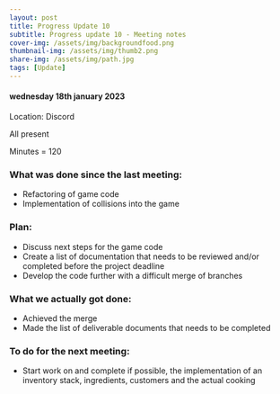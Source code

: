 ```yaml
---
layout: post
title: Progress Update 10
subtitle: Progress update 10 - Meeting notes
cover-img: /assets/img/backgroundfood.png
thumbnail-img: /assets/img/thumb2.png
share-img: /assets/img/path.jpg
tags: [Update]
---
```


<h4>wednesday 18th january 2023</h4> 
<p>Location: Discord<br>
<p>All present<br>
<p>Minutes = 120<br>
<h3>What was done since the last meeting:</h3>
<ul>
  <li>Refactoring of game code</li>
  <li>Implementation of collisions into the game</li>
</ul>
<h3>Plan:</h3>
<ul>
  <li>Discuss next steps for the game code</li>
  <li>Create a list of documentation that needs to be reviewed and/or completed before the project deadline</li>
  <li>Develop the code further with a difficult merge of branches</li>
</ul>
<h3>What we actually got done:</h3>
<ul>
  <li>Achieved the merge</li>
  <li>Made the list of deliverable documents that needs to be completed</li>
</ul>
<h3>To do for the next meeting:</h3>
<ul>
  <li>Start work on and complete if possible, the implementation of an inventory stack, ingredients, customers and the actual cooking</li>
  </ul>

